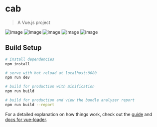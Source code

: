 # cab

> A Vue.js project





![image](https://user-images.githubusercontent.com/43849911/74933273-a3564400-5409-11ea-98d9-aafc418bf997.png)
![image](https://user-images.githubusercontent.com/43849911/74933214-8c175680-5409-11ea-91f7-a06d8026cefe.png)
![image](https://user-images.githubusercontent.com/43849911/74933305-b36e2380-5409-11ea-966f-a5f6a9c26f16.png)
![image](https://user-images.githubusercontent.com/43849911/74933236-95082800-5409-11ea-8074-be63093b05d4.png)
![image](https://user-images.githubusercontent.com/43849911/74933338-c41e9980-5409-11ea-8d42-734004d9d914.png)












## Build Setup

``` bash
# install dependencies
npm install

# serve with hot reload at localhost:8080
npm run dev

# build for production with minification
npm run build

# build for production and view the bundle analyzer report
npm run build --report
```

For a detailed explanation on how things work, check out the [guide](http://vuejs-templates.github.io/webpack/) and [docs for vue-loader](http://vuejs.github.io/vue-loader).
